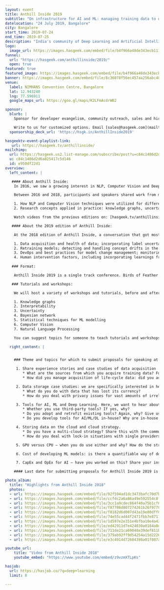 ```yaml
---
layout: event
title: Anthill Inside 2019
subtitle: "On infrastructure for AI and ML: managing training data to data storage, cloud strategy and costs of developing ML models"
datelocation: "24 July 2019, Bangalore"
city: Bangalore
start_time: 2019-07-24
end_time: 2019-07-25
description: "India's community of Deep Learning and Artificial Intelligence practitioners"
logo:
  image_url: https://images.hasgeek.com/embed/file/b4f966a48de343ecb111cde4c2e8a34e
funnel:
  url: "https://hasgeek.com/anthillinside/2019/"
  open: true
featured: true
featured_image: https://images.hasgeek.com/embed/file/b4f966a48de343ecb111cde4c2e8a34e
banner: https://images.hasgeek.com/embed/file/8c36078f56ec457aa256abc4809e95fb
venue:
  label: NIMHANS Convention Centre, Bangalore
  lat: 12.943240
  lng: 77.596911
  google_maps_url: https://goo.gl/maps/K2LFmAcdrWB2

sponsor:
  blurb: |
    Sponsor for developer evangelism, community outreach, sales and hiring.

    Write to us for customized options. Email [sales@hasgeek.com](mailto:sales@hasgeek.com)
  sponsorship_deck_url: 'https://hsgk.in/AnthillInside2019'

hasgeektv-event-playlist-link:
   url: https://hasgeek.tv/anthillinside/
mailchimp:
  url: https://hasgeek.us2.list-manage.com/subscribe/post?u=c84c1486d2d6a025417c5d146&id=e950df22d1
  u: c84c1486d2d6a025417c5d146
  id: e950df22d1
overview:
  left_content: |

   #### About Anthill Inside:
    In 2016, we saw a growing interest in NLP, Computer Vision and Deep Learning in The Fifth Elephant community. Consequently, we launched [Deep Learning conference](https://hasgeek.com/fifthelephant/deep-learning-2016/) in 2016 and learned that **the most pressing need in 2016 was understanding what products to build using AI.** For once, technology was ahead of its time. The challenge we faced was which business and domain problems to solve with AI.

    Between 2016 and 2018, participants and speakers shared work from medicine, e-commerce and advertising domains to navigate this challenge, and to explain:

    1. How NLP and Computer Vision techniques were utilized for different cases.
    2. Research concepts applied in practice: knowledge graphs, uncertainty, explainability (among others).

    Watch videos from the previous editions on: [hasgeek.tv/anthillinside](https://hasgeek.tv/anthillinside) to learn more about Anthill Inside.

   #### About the 2019 edition of Anthill Inside:

    At the 2018 edition of Anthill Inside, a conversation that got most traction and interest was about the hubs and spokes of AI. At a Birds of Feather (BOF) session on the hubs and spokes of AI, we discussed:

    1. Data acquisition and health of data; incorporating label uncertainty while training models.
    2. Retraining models; detecting and handling concept drifts in the data.
    3. DevOps and best practices for model change management; monitoring model health
    4. Human intervention factors, including incorporating learnings from the feedback loop; pointers for moving in the direction of auto-pilot mode.
    
   ### Format:

    Anthill Inside 2019 is a single track conference. Birds of Feather (BOF) sessions, round table discussions and office hours with speakers will be held in parallel with talks in the main auditorium.

   ### Tutorials and workshops:

    We will host a variety of workshops and tutorials, before and after the conference, as well as in other cities (Delhi and Hyderabad, besides Bangalore) between June and December 2019. **If you want to teach a tutorial or a hands-on workshop on the following topics, submit a proposal [here](https://hasgeek.com/anthillinside/2019/).**

    1. Knowledge graphs
    2. Interpretability
    3. Uncertainty
    4. Bayesian network
    5. Statistical techniques for ML modelling
    6. Computer Vision
    7. Natural Language Processing

    You can suggest topics for someone to teach tutorials and workshops, or instructors from who you’d like to learn more. Suggestions and submissions have to be made [here](https://hasgeek.com/anthillinside/2019/).

  right_content: |


    ### Theme and topics for which to submit proposals for speaking at the 2019 edition:

     1. Share experience stories and case studies of data acquisition
        * What are the sources from which you acquire training data? For example, how did you solve the cold start problem in your domain?
        * How did you manage acquisition of life-cycle data: did you acquire the data internally and labelled the data; or, did you acquire the data from external sources and labelled the data internally; or did you acquire externally labelled data? What were the challenges with storing data in each case?

     2. Data storage case studies: we are specifically interested in hearing about:
        * What do you do with data that has lost its currency?
        * How do you deal with privacy issues for vast amounts of irrelevant data?

     3. Tools for AI, ML and Deep Learning. Here, we want to hear about:
        * Whether you use third-party tools? If yes, why?
        * Do you adopt and retrofit existing tools? Again, why? Give us a detailed case study.
        * Do you develop tools for AI/ML/DL in-house? Why are in-house tools necessary for your case?

     4. Storing data on the cloud and cloud strategy.
        * Do you have a multi-cloud strategy? Share this with the community.
        * How do you deal with lock-in situations with single providers?

     5. GPU versus CPU – when you do use either and why? How do the strengths and limitations of each play out for your use case?

     6. Cost of developing ML models: is there a quantifiable way of doing this?

     7. CapEx and OpEx for AI – have you worked on this? Share your insights with the community.

    #### Last date for submitting proposals for Anthill Inside 2019 is 30 April.

photo_album:
  title: "Highlights from Anthill Inside 2018"
  photos:
  - url: https://images.hasgeek.com/embed/file/02f594ad1dc3473bafc70d7b1e5f9f66?size=640x480
  - url: https://images.hasgeek.com/embed/file/ccfdc2a6a86a49e592554c8fce510dcf?size=640x480
  - url: https://images.hasgeek.com/embed/file/3cc1a9cdec864f40a75b1cf66a19bfed?size=640x480
  - url: https://images.hasgeek.com/embed/file/f87786d807274261b26f9778287034b4?size=640x480
  - url: https://images.hasgeek.com/embed/file/f8182d6d007d43a19e80dff83c887910?size=640x480
  - url: https://images.hasgeek.com/embed/file/74e55cad44f2471fbb7e8711e60b4bb0?size=640x480
  - url: https://images.hasgeek.com/embed/file/1d597e2e351e4bfba10e4a426043ebec?size=640x480
  - url: https://images.hasgeek.com/embed/file/ed42911d7e424030a0184a8d781812e7?size=640x480
  - url: https://images.hasgeek.com/embed/file/711de21ca69048e39def811ba2b60b41?size=640x480
  - url: https://images.hasgeek.com/embed/file/379ab92ff9d54254a15d2226f5569bce?size=640x480
  - url: https://images.hasgeek.com/embed/file/e3c4914d72604398a01f087a05f9cb89?size=640x480

youtube_url:
    title: "Video from Anthill Inside 2018"
    youtube_embed: "https://www.youtube.com/embed/z9vzmXTLpKs"

hasjob:
  url: https://hasjob.co/?q=deep+learning
  limit: 8

---
```

